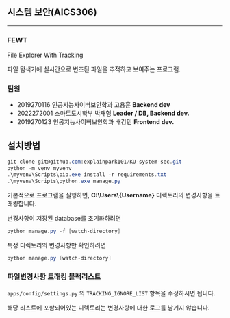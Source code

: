 ## 시스템 보안(AICS306)
----
### FEWT
File Explorer With Tracking

파일 탐색기에 실시간으로 변조된 파일을 추적하고 보여주는 프로그램.

### 팀원
- 2019270116 인공지능사이버보안학과 고용훈 **Backend dev**
- 2022272001 스마트도시학부 박재형 **Leader / DB, Backend dev.**
- 2019270123 인공지능사이버보안학과 배강민 **Frontend dev.**


## 설치방법
```powershell
git clone git@github.com:explainpark101/KU-system-sec.git
python -m venv myvenv
.\myvenv\Scripts\pip.exe install -r requirements.txt
.\myvenv\Scripts\python.exe manage.py
```

기본적으로 프로그램을 실행하면, **C:\\Users\\{Username}** 디렉토리의 변경사항을 트래킹합니다.

변경사항이 저장된 database를 초기화하려면 
```powershell
python manage.py -f [watch-directory]
```

특정 디렉토리의 변경사항만 확인하려면
```powershell
python manage.py [watch-directory]
```

### 파일변경사항 트래킹 블랙리스트
`apps/config/settings.py` 의 `TRACKING_IGNORE_LIST` 항목을 수정하시면 됩니다.

해당 리스트에 포함되어있는 디렉토리는 변경사항에 대한 로그를 남기지 않습니다.